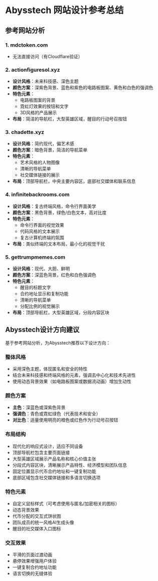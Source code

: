 # Abysstech 网站设计参考总结

## 参考网站分析

### 1. mdctoken.com
- 无法直接访问（有Cloudflare验证）

### 2. actionfiguresol.xyz
- **设计风格**：未来科技感、深色主题
- **颜色方案**：深紫色背景、蓝色和紫色的电路板图案、黄色和白色的强调色
- **特色元素**：
  - 电路板图案的背景
  - 霓虹灯效果的按钮和文字
  - 3D风格的产品展示
- **布局**：简洁的导航栏，大型英雄区域，醒目的行动号召按钮

### 3. chadette.xyz
- **设计风格**：简约现代，偏艺术感
- **颜色方案**：暗色背景，简洁的导航菜单
- **特色元素**：
  - 艺术风格的人物图像
  - 清晰的导航菜单
  - 社交媒体链接的展示
- **布局**：顶部导航栏，中央主要内容区，底部社交媒体和联系信息

### 4. infinitebackrooms.com
- **设计风格**：复古终端风格，命令行界面美学
- **颜色方案**：黑色背景，绿色/白色文本，高对比度
- **特色元素**：
  - 命令行界面的视觉效果
  - 代码风格的文本展示
  - 复古计算机终端的氛围
- **布局**：类似终端的文本布局，最小化的视觉干扰

### 5. gettrumpmemes.com
- **设计风格**：现代、大胆、鲜明
- **颜色方案**：深蓝色背景，红色和白色强调色
- **特色元素**：
  - 醒目的标题文字
  - 合约地址显示和复制功能
  - 清晰的导航菜单
  - 分配比例的视觉展示
- **布局**：顶部导航栏，大型英雄区域，分段内容区块

## Abysstech设计方向建议

基于参考网站分析，为Abysstech推荐以下设计方向：

### 整体风格
- 采用深色主题，体现匿名和安全的特性
- 结合未来科技感和终端风格的元素，强调去中心化和技术先进性
- 使用动态背景效果（如电路板图案或数据流动画）增加生动性

### 颜色方案
- **主色**：深蓝色或深紫色背景
- **强调色**：青色或霓虹绿色（代表技术和安全）
- **对比色**：适量使用明亮的橙色或红色作为行动号召按钮

### 布局结构
- 现代化的响应式设计，适应不同设备
- 顶部导航栏包含主要页面链接
- 大型英雄区域展示产品名称和核心价值主张
- 分段式内容区块，清晰展示产品特性、经济模型和团队信息
- 固定位置显示代币合约地址和一键复制功能
- 底部区域包含社交媒体链接和多语言切换选项

### 特色元素
- 自定义鼠标样式（可考虑使用与匿名/加密相关的图标）
- 动态背景效果
- 代币分配的交互式饼状图
- 团队成员的统一风格AI生成头像
- 醒目的社交媒体入口图标

### 交互效果
- 平滑的页面过渡动画
- 悬停效果增强用户体验
- 一键复制合约地址功能
- 语言切换的无缝体验
